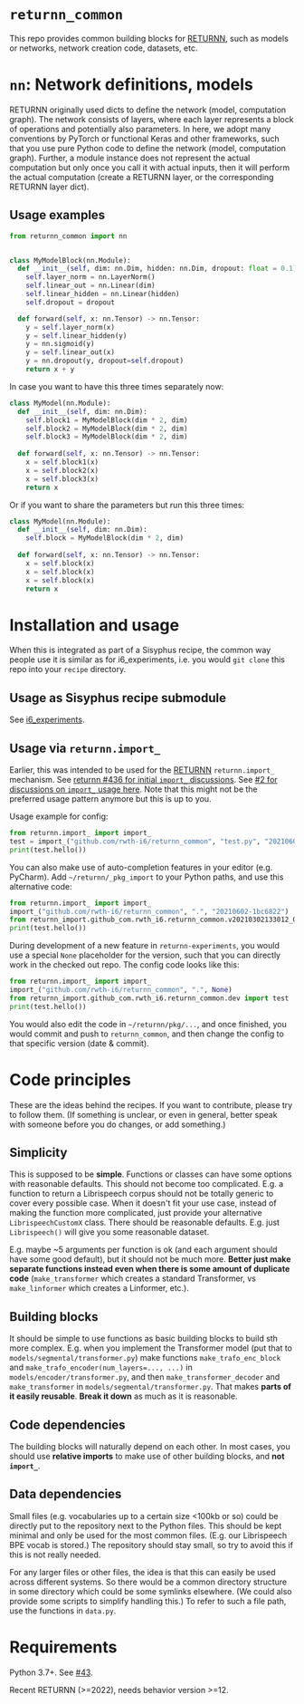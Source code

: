 # `returnn_common`

This repo provides common building blocks for [RETURNN](https://github.com/rwth-i6/returnn/),
such as models or networks, network creation code,
datasets, etc.


# `nn`: Network definitions, models

RETURNN originally used dicts to define the network (model, computation graph).
The network consists of layers, where each layer represents a block of operations and potentially also parameters.
In here, we adopt many conventions by PyTorch or functional Keras and other frameworks,
such that you use pure Python code to define the network (model, computation graph).
Further, a module instance does not represent the actual computation
but only once you call it with actual inputs,
then it will perform the actual computation
(create a RETURNN layer, or the corresponding RETURNN layer dict).


## Usage examples

```python
from returnn_common import nn


class MyModelBlock(nn.Module):
  def __init__(self, dim: nn.Dim, hidden: nn.Dim, dropout: float = 0.1):
    self.layer_norm = nn.LayerNorm()
    self.linear_out = nn.Linear(dim)
    self.linear_hidden = nn.Linear(hidden)
    self.dropout = dropout

  def forward(self, x: nn.Tensor) -> nn.Tensor:
    y = self.layer_norm(x)
    y = self.linear_hidden(y)
    y = nn.sigmoid(y)
    y = self.linear_out(x)
    y = nn.dropout(y, dropout=self.dropout)
    return x + y
```

In case you want to have this three times separately now:
```python
class MyModel(nn.Module):
  def __init__(self, dim: nn.Dim):
    self.block1 = MyModelBlock(dim * 2, dim)
    self.block2 = MyModelBlock(dim * 2, dim)
    self.block3 = MyModelBlock(dim * 2, dim)
    
  def forward(self, x: nn.Tensor) -> nn.Tensor:
    x = self.block1(x)
    x = self.block2(x)
    x = self.block3(x)
    return x
```

Or if you want to share the parameters but run this three times:
```python
class MyModel(nn.Module):
  def __init__(self, dim: nn.Dim):
    self.block = MyModelBlock(dim * 2, dim)
    
  def forward(self, x: nn.Tensor) -> nn.Tensor:
    x = self.block(x)
    x = self.block(x)
    x = self.block(x)
    return x
```


# Installation and usage

When this is integrated as part of a Sisyphus recipe,
the common way people use it is similar as for i6_experiments,
i.e. you would `git clone` this repo into your `recipe` directory.

## Usage as Sisyphus recipe submodule

See [i6_experiments](https://github.com/rwth-i6/i6_experiments).

## Usage via `returnn.import_`

Earlier, this was intended to be used for the [RETURNN](https://github.com/rwth-i6/returnn) `returnn.import_` mechanism.
See [returnn #436 for initial `import_` discussions](https://github.com/rwth-i6/returnn/discussions/436).
See [#2 for discussions on `import_` usage here](https://github.com/rwth-i6/returnn_common/issues/2).
Note that this might not be the preferred usage pattern anymore but this is up to you.

Usage example for config:
```python
from returnn.import_ import import_
test = import_("github.com/rwth-i6/returnn_common", "test.py", "20210602-1bc6822")
print(test.hello())
```
You can also make use of auto-completion features in your editor (e.g. PyCharm).
Add `~/returnn/_pkg_import` to your Python paths,
and use this alternative code:
```python
from returnn.import_ import import_
import_("github.com/rwth-i6/returnn_common", ".", "20210602-1bc6822")
from returnn_import.github_com.rwth_i6.returnn_common.v20210302133012_01094bef2761 import test
print(test.hello())
```

During development of a new feature in `returnn-experiments`,
you would use a special `None` placeholder for the version,
such that you can directly work in the checked out repo.
The config code looks like this:
```python
from returnn.import_ import import_
import_("github.com/rwth-i6/returnn_common", ".", None)
from returnn_import.github_com.rwth_i6.returnn_common.dev import test
print(test.hello())
```

You would also edit the code in `~/returnn/pkg/...`,
and once finished, you would commit and push to `returnn_common`,
and then change the config to that specific version (date & commit).


# Code principles

These are the ideas behind the recipes.
If you want to contribute, please try to follow them.
(If something is unclear, or even in general,
better speak with someone before you do changes, or add something.)

## Simplicity

This is supposed to be **simple**.
Functions or classes can have some options
with reasonable defaults.
This should not become too complicated.
E.g. a function to return a Librispeech corpus
should not be totally generic to cover every possible case.
When it doesn't fit your use case,
instead of making the function more complicated,
just provide your alternative `LibrispeechCustomX` class.
There should be reasonable defaults.
E.g. just `Librispeech()` will give you some reasonable dataset.

E.g. maybe ~5 arguments per function is ok
(and each argument should have some good default),
but it should not be much more.
**Better just make separate functions instead
even when there is some amount of duplicate code**
(`make_transformer` which creates a standard Transformer,
vs `make_linformer` which creates a Linformer, etc.).

## Building blocks

It should be simple to use functions
as basic building blocks to build sth more complex.
E.g. when you implement the Transformer model
(put that to `models/segmental/transformer.py`)
make functions `make_trafo_enc_block`
and `make_trafo_encoder(num_layers=..., ...)`
in `models/encoder/transformer.py`,
and then `make_transformer_decoder` and `make_transformer`
in `models/segmental/transformer.py`.
That makes **parts of it easily reusable**.
**Break it down** as much as it is reasonable.

## Code dependencies

The building blocks will naturally depend on each other.
In most cases, you should use **relative imports**
to make use of other building blocks,
and **not `import_`**.

## Data dependencies

Small files (e.g. vocabularies up to a certain size <100kb or so)
could be directly put to the repository next to the Python files.
This should be kept minimal and only be used for the most common files.
(E.g. our Librispeech BPE vocab is stored.)
The repository should stay small,
so try to avoid this if this is not really needed.

For any larger files or other files,
the idea is that this can easily be used across different systems.
So there would be a common directory structure
in some directory which could be some symlinks elsewhere.
(We could also provide some scripts to simplify handling this.)
To refer to such a file path, use the functions in `data.py`.


# Requirements

Python 3.7+.
See [#43](https://github.com/rwth-i6/returnn_common/issues/43).

Recent RETURNN (>=2022), needs behavior version >=12.
